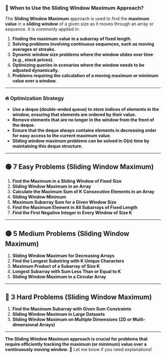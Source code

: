 ### 📌 **When to Use the Sliding Window Maximum Approach?**  
The **Sliding Window Maximum** approach is used to find the **maximum value** in a **sliding window** of a given size as it moves through an array or sequence. It is commonly applied in:

1. **Finding the maximum value in a subarray of fixed length.**
2. **Solving problems involving continuous sequences, such as moving averages or streaks.**
3. **Dynamic window size problems where the window slides over time (e.g., stock prices).**
4. **Optimizing queries in scenarios where the window needs to be adjusted dynamically.**
5. **Problems requiring the calculation of a moving maximum or minimum value over a window.**

---

### 🔥 **Optimization Strategy**  
- **Use a deque (double-ended queue) to store indices of elements in the window, ensuring that elements are ordered by their value.**
- **Remove elements that are no longer in the window from the front of the deque.**
- **Ensure that the deque always contains elements in decreasing order for easy access to the current maximum value.**
- **Sliding window maximum problems can be solved in O(n) time by maintaining this deque structure.**

---

## 🟢 **7 Easy Problems (Sliding Window Maximum)**
1. **Find the Maximum in a Sliding Window of Fixed Size**
2. **Sliding Window Maximum in an Array**
3. **Calculate the Maximum Sum of K Consecutive Elements in an Array**
4. **Sliding Window Minimum**
5. **Maximum Subarray Sum for a Given Window Size**
6. **Find the Maximum Element in All Subarrays of Fixed Length**
7. **Find the First Negative Integer in Every Window of Size K**

---

## 🟡 **5 Medium Problems (Sliding Window Maximum)**
1. **Sliding Window Maximum for Decreasing Arrays**
2. **Find the Longest Substring with K Unique Characters**
3. **Maximum Product of a Subarray of Size K**
4. **Longest Subarray with Sum Less Than or Equal to K**
5. **Sliding Window Maximum in a Circular Array**

---

## 🔴 **3 Hard Problems (Sliding Window Maximum)**
1. **Find the Maximum Subarray with Given Sum Constraints**
2. **Sliding Window Maximum in Large Datasets**
3. **Sliding Window Maximum on Multiple Dimensions (2D or Multi-dimensional Arrays)**

---

**The Sliding Window Maximum approach is crucial for problems that require efficiently tracking the maximum (or minimum) value over a continuously moving window.** 🚀 Let me know if you need explanations!
